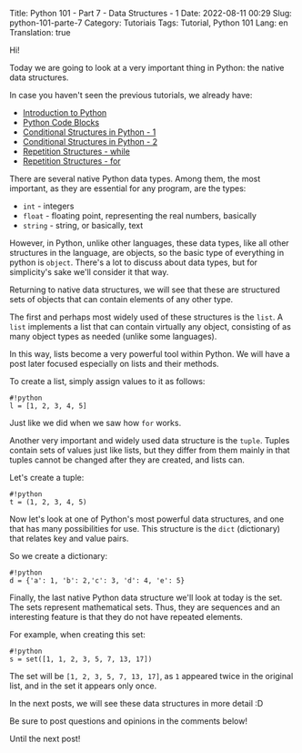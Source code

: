 Title: Python 101 - Part 7 - Data Structures - 1
Date: 2022-08-11 00:29
Slug: python-101-parte-7
Category: Tutoriais
Tags: Tutorial, Python 101
Lang: en
Translation: true

Hi!

Today we are going to look at a very important thing in Python: the native data structures.

In case you haven't seen the previous tutorials, we already have:

* [Introduction to Python]({filename}/Tutoriais/en/python101.md)
* [Python Code Blocks]({filename}/Tutoriais/en/python101.2.md)
* [Conditional Structures in Python - 1]({filename}/Tutoriais/en/python101.3.md)
* [Conditional Structures in Python - 2]({filename}/Tutoriais/en/python101.4.md)
* [Repetition Structures - while]({filename}/Tutoriais/en/python101.5.md)
* [Repetition Structures - for]({filename}/Tutoriais/en/python101.6.md)

There are several native Python data types. Among them, the most important, as they are essential for any program, are the types:

* `int` - integers
* `float` - floating point, representing the real numbers, basically
* `string` - string, or basically, text

However, in Python, unlike other languages, these data types, like all other structures in the language, are objects, so the basic type of everything in python is `object`. There's a lot to discuss about data types, but for simplicity's sake we'll consider it that way.

Returning to native data structures, we will see that these are structured sets of objects that can contain elements of any other type.

The first and perhaps most widely used of these structures is the `list`. A `list` implements a list that can contain virtually any object, consisting of as many object types as needed (unlike some languages).

In this way, lists become a very powerful tool within Python. We will have a post later focused especially on lists and their methods.

To create a list, simply assign values ​​to it as follows:

    #!python
    l = [1, 2, 3, 4, 5]

Just like we did when we saw how `for` works.

Another very important and widely used data structure is the `tuple`. Tuples contain sets of values ​​just like lists, but they differ from them mainly in that tuples cannot be changed after they are created, and lists can.

Let's create a tuple:

    #!python
    t = (1, 2, 3, 4, 5)

Now let's look at one of Python's most powerful data structures, and one that has many possibilities for use. This structure is the `dict` (dictionary) that relates key and value pairs.

So we create a dictionary:

    #!python
    d = {'a': 1, 'b': 2,'c': 3, 'd': 4, 'e': 5}

Finally, the last native Python data structure we'll look at today is the set. The sets represent mathematical sets. Thus, they are sequences and an interesting feature is that they do not have repeated elements.

For example, when creating this set:

    #!python
    s = set([1, 1, 2, 3, 5, 7, 13, 17])

The set will be `[1, 2, 3, 5, 7, 13, 17]`, as `1` appeared twice in the original list, and in the set it appears only once.

In the next posts, we will see these data structures in more detail :D

Be sure to post questions and opinions in the comments below!

Until the next post!